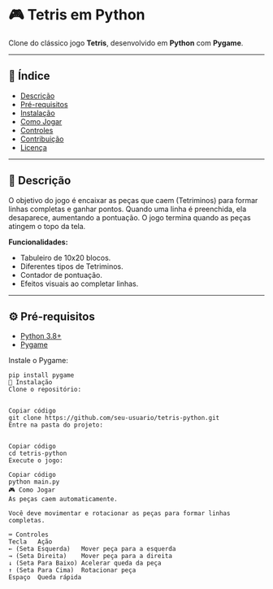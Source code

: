# 🎮 Tetris em Python

Clone do clássico jogo **Tetris**, desenvolvido em **Python** com **Pygame**.

---

## 📌 Índice

- [Descrição](#descrição)
- [Pré-requisitos](#pré-requisitos)
- [Instalação](#instalação)
- [Como Jogar](#como-jogar)
- [Controles](#controles)
- [Contribuição](#contribuição)
- [Licença](#licença)

---

## 📝 Descrição

O objetivo do jogo é encaixar as peças que caem (Tetriminos) para formar linhas completas e ganhar pontos. Quando uma linha é preenchida, ela desaparece, aumentando a pontuação. O jogo termina quando as peças atingem o topo da tela.

**Funcionalidades:**

- Tabuleiro de 10x20 blocos.
- Diferentes tipos de Tetriminos.
- Contador de pontuação.
- Efeitos visuais ao completar linhas.

---

## ⚙️ Pré-requisitos

- [Python 3.8+](https://www.python.org/downloads/)
- [Pygame](https://www.pygame.org/news)

Instale o Pygame:

```
pip install pygame
🚀 Instalação
Clone o repositório:


Copiar código
git clone https://github.com/seu-usuario/tetris-python.git
Entre na pasta do projeto:


Copiar código
cd tetris-python
Execute o jogo:

Copiar código
python main.py
🎮 Como Jogar
As peças caem automaticamente.

Você deve movimentar e rotacionar as peças para formar linhas completas.

⌨️ Controles
Tecla	Ação
← (Seta Esquerda)	Mover peça para a esquerda
→ (Seta Direita)	Mover peça para a direita
↓ (Seta Para Baixo)	Acelerar queda da peça
↑ (Seta Para Cima)	Rotacionar peça
Espaço	Queda rápida 
